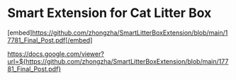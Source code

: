 # Smart Extension for Cat Litter Box

[embed]https://github.com/zhongzha/SmartLitterBoxExtension/blob/main/17781_Final_Post.pdf[/embed]

https://docs.google.com/viewer?url=${https://github.com/zhongzha/SmartLitterBoxExtension/blob/main/17781_Final_Post.pdf}
